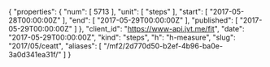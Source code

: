 {
  "properties": {
    "num": [
      5713
    ],
    "unit": [
      "steps"
    ],
    "start": [
      "2017-05-28T00:00:00Z"
    ],
    "end": [
      "2017-05-29T00:00:00Z"
    ],
    "published": [
      "2017-05-29T00:00:00Z"
    ]
  },
  "client_id": "https://www-api.jvt.me/fit",
  "date": "2017-05-29T00:00:00Z",
  "kind": "steps",
  "h": "h-measure",
  "slug": "2017/05/ceatt",
  "aliases": [
    "/mf2/2d770d50-b2ef-4b96-ba0e-3a0d341ea31f/"
  ]
}
